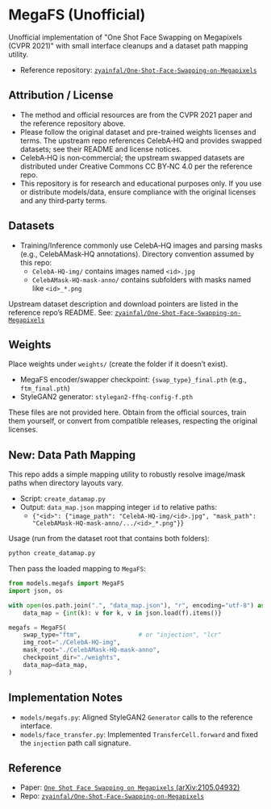 # MegaFS (Unofficial)

Unofficial implementation of "One Shot Face Swapping on Megapixels (CVPR 2021)" with small interface cleanups and a dataset path mapping utility.

- Reference repository: [`zyainfal/One-Shot-Face-Swapping-on-Megapixels`](https://github.com/zyainfal/One-Shot-Face-Swapping-on-Megapixels)


## Attribution / License

- The method and official resources are from the CVPR 2021 paper and the reference repository above.
- Please follow the original dataset and pre-trained weights licenses and terms. The upstream repo references CelebA‑HQ and provides swapped datasets; see their README and license notices.
- CelebA‑HQ is non‑commercial; the upstream swapped datasets are distributed under Creative Commons CC BY‑NC 4.0 per the reference repo.
- This repository is for research and educational purposes only. If you use or distribute models/data, ensure compliance with the original licenses and any third‑party terms.

## Datasets

- Training/Inference commonly use CelebA‑HQ images and parsing masks (e.g., CelebAMask‑HQ annotations). Directory convention assumed by this repo:
  - `CelebA-HQ-img/` contains images named `<id>.jpg`
  - `CelebAMask-HQ-mask-anno/` contains subfolders with masks named like `<id>_*.png`

Upstream dataset description and download pointers are listed in the reference repo’s README. See: [`zyainfal/One-Shot-Face-Swapping-on-Megapixels`](https://github.com/zyainfal/One-Shot-Face-Swapping-on-Megapixels)


## Weights

Place weights under `weights/` (create the folder if it doesn’t exist).

- MegaFS encoder/swapper checkpoint: `{swap_type}_final.pth` (e.g., `ftm_final.pth`)
- StyleGAN2 generator: `stylegan2-ffhq-config-f.pth`

These files are not provided here. Obtain from the official sources, train them yourself, or convert from compatible releases, respecting the original licenses.


## New: Data Path Mapping

This repo adds a simple mapping utility to robustly resolve image/mask paths when directory layouts vary.

- Script: `create_datamap.py`
- Output: `data_map.json` mapping integer `id` to relative paths:
  - `{"<id>": {"image_path": "CelebA-HQ-img/<id>.jpg", "mask_path": "CelebAMask-HQ-mask-anno/.../<id>_*.png"}}`

Usage (run from the dataset root that contains both folders):

```bash
python create_datamap.py
```

Then pass the loaded mapping to `MegaFS`:

```python
from models.megafs import MegaFS
import json, os

with open(os.path.join(".", "data_map.json"), "r", encoding="utf-8") as f:
    data_map = {int(k): v for k, v in json.load(f).items()}

megafs = MegaFS(
    swap_type="ftm",                # or "injection", "lcr"
    img_root="./CelebA-HQ-img",
    mask_root="./CelebAMask-HQ-mask-anno",
    checkpoint_dir="./weights",
    data_map=data_map,
)
```

## Implementation Notes

- `models/megafs.py`: Aligned StyleGAN2 `Generator` calls to the reference interface.
- `models/face_transfer.py`: Implemented `TransferCell.forward` and fixed the `injection` path call signature.


## Reference

- Paper: [`One Shot Face Swapping on Megapixels` (arXiv:2105.04932)](https://arxiv.org/abs/2105.04932)
- Repo: [`zyainfal/One-Shot-Face-Swapping-on-Megapixels`](https://github.com/zyainfal/One-Shot-Face-Swapping-on-Megapixels)
